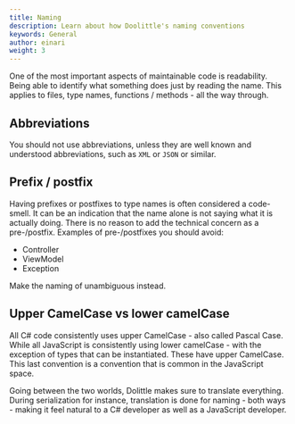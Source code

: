 ```yaml
---
title: Naming
description: Learn about how Doolittle's naming conventions
keywords: General
author: einari
weight: 3
---
```


One of the most important aspects of maintainable code is readability.
Being able to identify what something does just by reading the name.
This applies to files, type names, functions / methods - all the way through.

## Abbreviations

You should not use abbreviations, unless they are well known and understood abbreviations,
such as `XML` or `JSON` or similar.

## Prefix / postfix

Having prefixes or postfixes to type names is often considered a code-smell.
It can be an indication that the name alone is not saying what it is actually doing.
There is no reason to add the technical concern as a pre-/postfix.
Examples of pre-/postfixes you should avoid:

* Controller
* ViewModel
* Exception

Make the naming of unambiguous instead.

## Upper CamelCase vs lower camelCase

All C# code consistently uses upper CamelCase - also called Pascal Case.
While all JavaScript is consistently using lower camelCase - with the exception of
types that can be instantiated. These have upper CamelCase. This last convention is
a convention that is common in the JavaScript space.

Going between the two worlds, Dolittle makes sure to translate everything.
During serialization for instance, translation is done for naming - both ways - making
it feel natural to a C# developer as well as a JavaScript developer.
